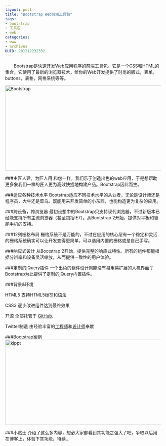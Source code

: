 ```yaml
---
layout: post
title: "Bootstrap Web前端工具包"
tags: 
- bootstrap
- 工具包
- web
categories:
- www
- archives
UUID: 201212232332
---
```


 　　Bootstrap是快速开发Web应用程序的前端工具包。它是一个CSS和HTML的集合，它使用了最新的浏览器技术，给你的Web开发提供了时尚的版式，表单，buttons，表格，网格系统等等。
 
 <img alt="Bootstrap" src="{{site.static_url}}/assets/images/web/16115128_hu5O.jpg" style="width: 505px; height: 276px; " />


###由匠人建，为匠人用
和您一样，我们乐于创造出色的web应用，于是想帮助更多象我们一样的匠人更为高效快捷地构建产品。Bootstrap因此而生。

###适应各种技术水平
Bootstrap适应不同技术水平的从业者，无论是设计师还是程序员，大牛还是菜鸟。既能用来开发简单的小东西，也能构造更为复杂的应用。

###跨设备，跨浏览器
最初设想中的Bootstrap只支持现代浏览器，不过新版本已经能支持所有主流浏览器（甚至包括IE7）。从Bootstrap 2开始，提供对平板和智能手机的支持。

###12列栅格布局
栅格系统不是万能的，不过在应用的核心层有一个稳定和灵活的栅格系统确实可以让开发变得更简单。可以选用内置的栅格或是自己手写。

###响应式设计
从Bootstrap 2开始，提供完整的响应式特性。所有的组件都能根据分辨率和设备灵活缩放，从而提供一致性的用户体验。

###定制的jQuery插件
一个出色的组件设计岂能没有易用易扩展的人机界面？Bootstrap为此提供了定制的jQuery内置插件。

###背景&环境

HTML5
支持HTML5标签和语法


CSS3
逐步改进组件达到最终效果


开源
全部托管于 [GitHub](http://github.com).

Twitter制造
由经验丰富的[工程师](http://twitter.com/fat)和[设计师](http://twitter.com/mdo)奉献

###Bootstrap案例
<a href="https://kippt.com/">
<img alt="kippt" src="{{site.static_url}}/assets/images/web/kippt.png" style="width: 505px; height: 276px; " />
</a>

###小贴士
介绍了这么多内容，想必大家都看到其功能之强大了吧，争取以后用在博客上，体验下其功能，待续...
